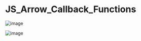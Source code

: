# JS_Arrow_Callback_Functions

![image](https://github.com/user-attachments/assets/c903b644-4539-40dc-919c-3aaeaeec6625)

![image](https://github.com/user-attachments/assets/ec81ade1-d7b8-4b51-9675-c2e25aa63c37)

